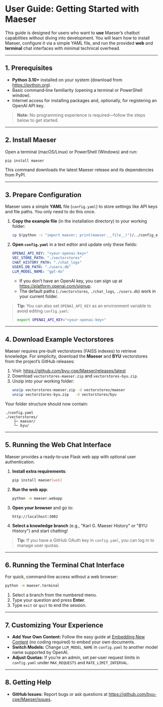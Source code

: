 # User Guide: Getting Started with Maeser

This guide is designed for users who want to **use** Maeser’s chatbot capabilities without diving into development. You will learn how to install Maeser, configure it via a simple YAML file, and run the provided **web** and **terminal** chat interfaces with minimal technical overhead.

---

## 1. Prerequisites

- **Python 3.10+** installed on your system (download from https://python.org).  
- Basic command‑line familiarity (opening a terminal or PowerShell window).  
- Internet access for installing packages and, optionally, for registering an OpenAI API key.  

> **Note:** No programming experience is required—follow the steps below to get started.

---

## 2. Install Maeser

Open a terminal (macOS/Linux) or PowerShell (Windows) and run:

```bash
pip install maeser
```

This command downloads the latest Maeser release and its dependencies from PyPI.

---

## 3. Prepare Configuration

Maeser uses a simple **YAML** file (`config.yaml`) to store settings like API keys and file paths. You only need to do this once.

1. **Copy the example file** (in the installation directory) to your working folder:
   ```bash
   cp $(python -c "import maeser; print(maeser.__file__)")/../config_example.yaml config.yaml
   ```
2. **Open `config.yaml`** in a text editor and update only these fields:
   ```yaml
   OPENAI_API_KEY: "<your-openai-key>"
   VEC_STORE_PATH: "./vectorstores"
   CHAT_HISTORY_PATH: "./chat_logs"
   USERS_DB_PATH: "./users.db"
   LLM_MODEL_NAME: "gpt-4o"
   ```
   - If you don’t have an OpenAI key, you can sign up at https://platform.openai.com/signup.  
   - The default paths (`./vectorstores`, `./chat_logs`, `./users.db`) work in your current folder.

> **Tip:** You can also set `OPENAI_API_KEY` as an environment variable to avoid editing `config.yaml`:
> ```bash
> export OPENAI_API_KEY="<your-openai-key>"
> ```

---

## 4. Download Example Vectorstores

Maeser requires pre-built vectorstores (FAISS indexes) to retrieve knowledge. For simplicity, download the **Maeser** and **BYU** vectorstores from the project’s GitHub releases:

1. Visit: https://github.com/byu-cpe/Maeser/releases/latest
2. Download `vectorstores-maeser.zip` and `vectorstores-byu.zip`.  
3. Unzip into your working folder:
   ```bash
   unzip vectorstores-maeser.zip -d vectorstores/maeser
   unzip vectorstores-byu.zip   -d vectorstores/byu
   ```

Your folder structure should now contain:
```
./config.yaml
./vectorstores/
    ├─ maeser/
    └─ byu/
```

---

## 5. Running the Web Chat Interface

Maeser provides a ready‑to‑use Flask web app with optional user authentication.

1. **Install extra requirements**:
   ```bash
   pip install maeser[web]
   ```
2. **Run the web app**:
   ```bash
   python -m maeser.webapp
   ```
3. **Open your browser** and go to:
   ```
   http://localhost:3002
   ```
4. **Select a knowledge branch** (e.g., "Karl G. Maeser History" or "BYU History") and start chatting!

> **Tip:** If you have a GitHub OAuth key in `config.yaml`, you can log in to manage user quotas.

---

## 6. Running the Terminal Chat Interface

For quick, command‑line access without a web browser:

```bash
python -m maeser.terminal
```
1. Select a branch from the numbered menu.  
2. Type your question and press **Enter**.  
3. Type `exit` or `quit` to end the session.

---

## 7. Customizing Your Experience

- **Add Your Own Content:** Follow the easy guide at [Embedding New Content](../development-setup/embedding.md) (no coding required) to embed your own documents.  
- **Switch Models:** Change `LLM_MODEL_NAME` in `config.yaml` to another model name supported by OpenAI.  
- **Adjust Quotas:** If you’re an admin, set per‑user request limits in `config.yaml` under `MAX_REQUESTS` and `RATE_LIMIT_INTERVAL`.

---

## 8. Getting Help  
- **GitHub Issues:** Report bugs or ask questions at https://github.com/byu-cpe/Maeser/issues.  


